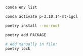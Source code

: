 
``` bash
conda env list
```

``` bash
conda activate p-3.10.14-mt-igcl
```

``` bash
poetry install --no-root

poetry add PACKAGE

# Add manually in file:
poetry lock

```

